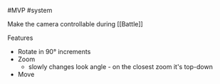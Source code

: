 #MVP 
#system 

Make the camera controllable during [[Battle]]

Features
- Rotate in 90° increments
- Zoom
    - slowly changes look angle - on the closest zoom it's top-down
- Move 